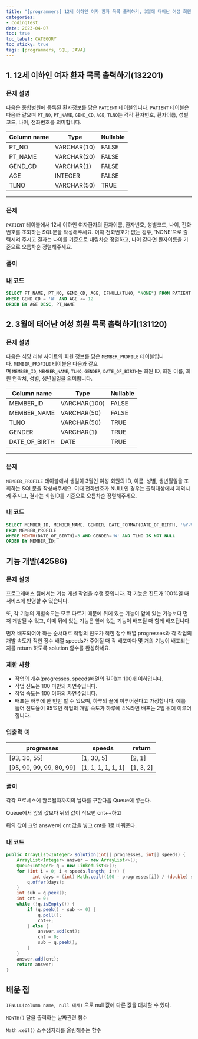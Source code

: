 ```yaml
---
title: "[programmers] 12세 이하인 여자 환자 목록 출력하기, 3월에 태어난 여성 회원 목록 출력하기, 기능개발**"**
categories:
- codingTest
date: 2023-04-07
toc: true
toc_label: CATEGORY
toc_sticky: true
tags: [programmers, SQL, JAVA]
---
```



## 1. 12세 이하인 여자 환자 목록 출력하기(132201)

### **문제 설명**

다음은 종합병원에 등록된 환자정보를 담은 `PATIENT` 테이블입니다. `PATIENT` 테이블은 다음과 같으며 `PT_NO`, `PT_NAME`, `GEND_CD`, `AGE`, `TLNO`는 각각 환자번호, 환자이름, 성별코드, 나이, 전화번호를 의미합니다.

| Column name | Type | Nullable |
| --- | --- | --- |
| PT_NO | VARCHAR(10) | FALSE |
| PT_NAME | VARCHAR(20) | FALSE |
| GEND_CD | VARCHAR(1) | FALSE |
| AGE | INTEGER | FALSE |
| TLNO | VARCHAR(50) | TRUE |

---

### 문제

`PATIENT` 테이블에서 12세 이하인 여자환자의 환자이름, 환자번호, 성별코드, 나이, 전화번호를 조회하는 SQL문을 작성해주세요. 이때 전화번호가 없는 경우, 'NONE'으로 출력시켜 주시고 결과는 나이를 기준으로 내림차순 정렬하고, 나이 같다면 환자이름을 기준으로 오름차순 정렬해주세요.

### 풀이

### 내 코드

```sql
SELECT PT_NAME, PT_NO, GEND_CD, AGE, IFNULL(TLNO, "NONE") FROM PATIENT
WHERE GEND_CD = 'W' AND AGE <= 12
ORDER BY AGE DESC, PT_NAME
```

## 2. **3월에 태어난 여성 회원 목록 출력하기(131120)**

### **문제 설명**

다음은 식당 리뷰 사이트의 회원 정보를 담은 `MEMBER_PROFILE` 테이블입니다. `MEMBER_PROFILE` 테이블은 다음과 같으며 `MEMBER_ID`, `MEMBER_NAME`, `TLNO`, `GENDER`, `DATE_OF_BIRTH`는 회원 ID, 회원 이름, 회원 연락처, 성별, 생년월일을 의미합니다.

| Column name | Type | Nullable |
| --- | --- | --- |
| MEMBER_ID | VARCHAR(100) | FALSE |
| MEMBER_NAME | VARCHAR(50) | FALSE |
| TLNO | VARCHAR(50) | TRUE |
| GENDER | VARCHAR(1) | TRUE |
| DATE_OF_BIRTH | DATE | TRUE |

---

### 문제

`MEMBER_PROFILE` 테이블에서 생일이 3월인 여성 회원의 ID, 이름, 성별, 생년월일을 조회하는 SQL문을 작성해주세요. 이때 전화번호가 NULL인 경우는 출력대상에서 제외시켜 주시고, 결과는 회원ID를 기준으로 오름차순 정렬해주세요.

### 내 코드

```sql
SELECT MEMBER_ID, MEMBER_NAME, GENDER, DATE_FORMAT(DATE_OF_BIRTH, '%Y-%m-%d') AS DATE_OF_BIRTH
FROM MEMBER_PROFILE
WHERE MONTH(DATE_OF_BIRTH)=3 AND GENDER='W' AND TLNO IS NOT NULL
ORDER BY MEMBER_ID;
```

## 기능 개발(42586)

### **문제 설명**

프로그래머스 팀에서는 기능 개선 작업을 수행 중입니다. 각 기능은 진도가 100%일 때 서비스에 반영할 수 있습니다.

또, 각 기능의 개발속도는 모두 다르기 때문에 뒤에 있는 기능이 앞에 있는 기능보다 먼저 개발될 수 있고, 이때 뒤에 있는 기능은 앞에 있는 기능이 배포될 때 함께 배포됩니다.

먼저 배포되어야 하는 순서대로 작업의 진도가 적힌 정수 배열 progresses와 각 작업의 개발 속도가 적힌 정수 배열 speeds가 주어질 때 각 배포마다 몇 개의 기능이 배포되는지를 return 하도록 solution 함수를 완성하세요.

### 제한 사항

- 작업의 개수(progresses, speeds배열의 길이)는 100개 이하입니다.
- 작업 진도는 100 미만의 자연수입니다.
- 작업 속도는 100 이하의 자연수입니다.
- 배포는 하루에 한 번만 할 수 있으며, 하루의 끝에 이루어진다고 가정합니다. 예를 들어 진도율이 95%인 작업의 개발 속도가 하루에 4%라면 배포는 2일 뒤에 이루어집니다.

### 입출력 예

| progresses | speeds | return |
| --- | --- | --- |
| [93, 30, 55] | [1, 30, 5] | [2, 1] |
| [95, 90, 99, 99, 80, 99] | [1, 1, 1, 1, 1, 1] | [1, 3, 2] |

### 풀이

각각 프로세스에 완료될때까지의 날짜를 구한다음 Queue에 넣는다.

Queue에서 앞의 값보다 뒤의 값이 작으면 cnt++하고 

뒤의 값이 크면 answer에 cnt 값을 넣고 cnt를 1로 바꿔준다.

### 내 코드

```java
public ArrayList<Integer> solution(int[] progresses, int[] speeds) {
    ArrayList<Integer> answer = new ArrayList<>();
    Queue<Integer> q = new LinkedList<>();
    for (int i = 0; i < speeds.length; i++) {
	      int days = (int) Math.ceil((100 - progresses[i]) / (double) speeds[i]);
        q.offer(days);
    }
    int sub = q.peek();
    int cnt = 0;
    while (!q.isEmpty()) {
        if (q.peek() - sub <= 0) {
            q.poll();
            cnt++;
        } else {
            answer.add(cnt);
            cnt = 0;
            sub = q.peek();
        }
    }
    answer.add(cnt);
    return answer;
}
```

## 배운 점

`IFNULL(column name, null 대체)` 으로 null 값에 다른 값을 대체할 수 있다.

`MONTH()` 달을 출력하는 날짜관련 함수

`Math.ceil()` 소수점자리를 올림해주는 함수